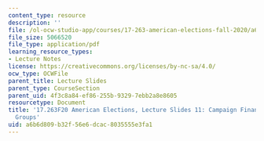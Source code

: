 ```yaml
---
content_type: resource
description: ''
file: /ol-ocw-studio-app/courses/17-263-american-elections-fall-2020/a6b6d809b32f56e6dcac8035555e3fa1_MIT17_263F20_Lec11.pdf
file_size: 5066520
file_type: application/pdf
learning_resource_types:
- Lecture Notes
license: https://creativecommons.org/licenses/by-nc-sa/4.0/
ocw_type: OCWFile
parent_title: Lecture Slides
parent_type: CourseSection
parent_uid: 4f3c8a84-ef86-255b-9329-7ebb2a8e8605
resourcetype: Document
title: '17.263F20 American Elections, Lecture Slides 11: Campaign Finance and Interest
  Groups'
uid: a6b6d809-b32f-56e6-dcac-8035555e3fa1
---
```

